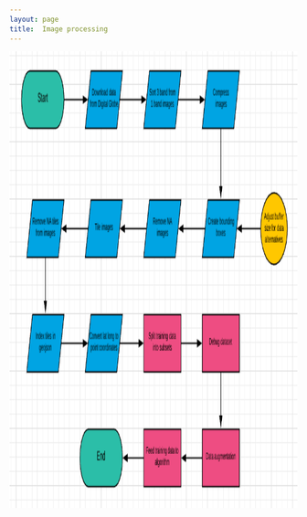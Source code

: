 ```yaml
---
layout: page
title:  Image processing
---
```


<img src="Process flow.png" class="img-responsive" alt="" width="1200" height="800">
